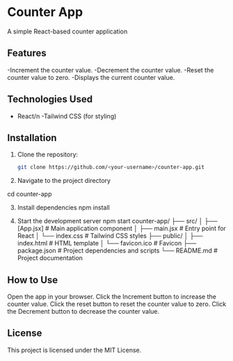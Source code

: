 # Counter App

A simple React-based counter application


## Features

-Increment the counter value.
-Decrement the counter value.
-Reset the counter value to zero.
-Displays the current counter value.

## Technologies Used

- React/n
-Tailwind CSS (for styling)

## Installation

1. Clone the repository:
   ```bash
   git clone https://github.com/<your-username>/counter-app.git

2. Navigate to the project directory

  cd counter-app

3. Install dependencies
  npm install

4. Start the development server
  npm start
counter-app/
├── src/
│   ├── [App.jsx]      # Main application component
│   ├── main.jsx      # Entry point for React
│   └── index.css    # Tailwind CSS styles
├── public/
│   ├── index.html    # HTML template
│   └── favicon.ico   # Favicon
├── package.json      # Project dependencies and scripts
└── README.md         # Project documentation

## How to Use
Open the app in your browser.
Click the Increment button to increase the counter value.
Click the reset button to reset the counter value to zero.
Click the Decrement button to decrease the counter value.
## License
This project is licensed under the MIT License.

